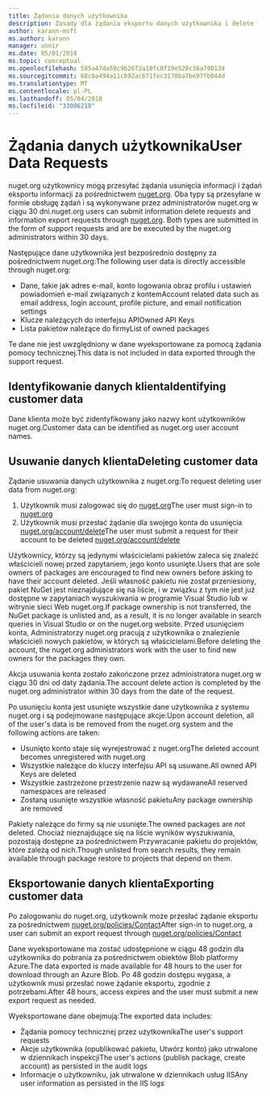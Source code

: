 ```yaml
---
title: Żądania danych użytkownika
description: Zasady dla żądania eksportu danych użytkownika i delete
author: karann-msft
ms.author: karann
manager: unnir
ms.date: 05/01/2018
ms.topic: conceptual
ms.openlocfilehash: 595a47da59c9b2672a10fc0f19e528c36a790134
ms.sourcegitcommit: 68c8a494a11c892ac671fec3170ba7be97fb044d
ms.translationtype: MT
ms.contentlocale: pl-PL
ms.lasthandoff: 05/04/2018
ms.locfileid: "33086218"
---
```

# <a name="user-data-requests"></a><span data-ttu-id="1d1f4-103">Żądania danych użytkownika</span><span class="sxs-lookup"><span data-stu-id="1d1f4-103">User Data Requests</span></span>

<span data-ttu-id="1d1f4-104">nuget.org użytkownicy mogą przesyłać żądania usunięcia informacji i żądań eksportu informacji za pośrednictwem [nuget.org](https://www.nuget.org). Oba typy są przesyłane w formie obsługę żądań i są wykonywane przez administratorów nuget.org w ciągu 30 dni.</span><span class="sxs-lookup"><span data-stu-id="1d1f4-104">nuget.org users can submit information delete requests and information export requests through [nuget.org](https://www.nuget.org). Both types are submitted in the form of support requests and are be executed by the nuget.org administrators within 30 days.</span></span>

<span data-ttu-id="1d1f4-105">Następujące dane użytkownika jest bezpośrednio dostępny za pośrednictwem nuget.org:</span><span class="sxs-lookup"><span data-stu-id="1d1f4-105">The following user data is directly accessible through nuget.org:</span></span>

* <span data-ttu-id="1d1f4-106">Dane, takie jak adres e-mail, konto logowania obraz profilu i ustawień powiadomień e-mail związanych z kontem</span><span class="sxs-lookup"><span data-stu-id="1d1f4-106">Account related data such as email address, login account, profile picture, and email notification settings</span></span>
* <span data-ttu-id="1d1f4-107">Klucze należących do interfejsu API</span><span class="sxs-lookup"><span data-stu-id="1d1f4-107">Owned API Keys</span></span>
* <span data-ttu-id="1d1f4-108">Lista pakietów należące do firmy</span><span class="sxs-lookup"><span data-stu-id="1d1f4-108">List of owned packages</span></span>

<span data-ttu-id="1d1f4-109">Te dane nie jest uwzględniony w dane wyeksportowane za pomocą żądania pomocy technicznej.</span><span class="sxs-lookup"><span data-stu-id="1d1f4-109">This data is not included in data exported through the support request.</span></span>

## <a name="identifying-customer-data"></a><span data-ttu-id="1d1f4-110">Identyfikowanie danych klienta</span><span class="sxs-lookup"><span data-stu-id="1d1f4-110">Identifying customer data</span></span>

<span data-ttu-id="1d1f4-111">Dane klienta może być zidentyfikowany jako nazwy kont użytkowników nuget.org.</span><span class="sxs-lookup"><span data-stu-id="1d1f4-111">Customer data can be identified as nuget.org user account names.</span></span>

## <a name="deleting-customer-data"></a><span data-ttu-id="1d1f4-112">Usuwanie danych klienta</span><span class="sxs-lookup"><span data-stu-id="1d1f4-112">Deleting customer data</span></span>

<span data-ttu-id="1d1f4-113">Żądanie usuwania danych użytkownika z nuget.org:</span><span class="sxs-lookup"><span data-stu-id="1d1f4-113">To request deleting user data from nuget.org:</span></span>

1. <span data-ttu-id="1d1f4-114">Użytkownik musi zalogować się do [nuget.org](https://www.nuget.org)</span><span class="sxs-lookup"><span data-stu-id="1d1f4-114">The user must sign-in to [nuget.org](https://www.nuget.org)</span></span>
1. <span data-ttu-id="1d1f4-115">Użytkownik musi przesłać żądanie dla swojego konta do usunięcia [nuget.org/account/delete](https://www.nuget.org/account/delete)</span><span class="sxs-lookup"><span data-stu-id="1d1f4-115">The user must submit a request for their account to be deleted [nuget.org/account/delete](https://www.nuget.org/account/delete)</span></span>

<span data-ttu-id="1d1f4-116">Użytkownicy, którzy są jedynymi właścicielami pakietów zaleca się znaleźć właścicieli nowej przed zapytaniem, jego konto usunięte.</span><span class="sxs-lookup"><span data-stu-id="1d1f4-116">Users that are sole owners of packages are encouraged to find new owners before asking to have their account deleted.</span></span> <span data-ttu-id="1d1f4-117">Jeśli własność pakietu nie został przeniesiony, pakiet NuGet jest nieznajdujące się na liście, i w związku z tym nie jest już dostępne w zapytaniach wyszukiwania w programie Visual Studio lub w witrynie sieci Web nuget.org.</span><span class="sxs-lookup"><span data-stu-id="1d1f4-117">If package ownership is not transferred, the NuGet package is unlisted and, as a result, it is no longer available in search queries in Visual Studio or on the nuget.org website.</span></span> <span data-ttu-id="1d1f4-118">Przed usunięciem konta, Administratorzy nuget.org pracują z użytkownika o znalezienie właścicieli nowych pakietów, w których są właścicielami.</span><span class="sxs-lookup"><span data-stu-id="1d1f4-118">Before deleting the account, the nuget.org administrators work with the user to find new owners for the packages they own.</span></span>

<span data-ttu-id="1d1f4-119">Akcja usuwania konta zostało zakończone przez administratora nuget.org w ciągu 30 dni od daty żądania.</span><span class="sxs-lookup"><span data-stu-id="1d1f4-119">The account delete action is completed by the nuget.org administrator within 30 days from the date of the request.</span></span>

<span data-ttu-id="1d1f4-120">Po usunięciu konta jest usunięte wszystkie dane użytkownika z systemu nuget.org i są podejmowane następujące akcje:</span><span class="sxs-lookup"><span data-stu-id="1d1f4-120">Upon account deletion, all of the user's data is be removed from the nuget.org system and the following actions are taken:</span></span>

* <span data-ttu-id="1d1f4-121">Usunięto konto staje się wyrejestrować z nuget.org</span><span class="sxs-lookup"><span data-stu-id="1d1f4-121">The deleted account becomes unregistered with nuget.org</span></span>
* <span data-ttu-id="1d1f4-122">Wszystkie należące do kluczy interfejsu API są usuwane.</span><span class="sxs-lookup"><span data-stu-id="1d1f4-122">All owned API Keys are deleted</span></span>
* <span data-ttu-id="1d1f4-123">Wszystkie zastrzeżone przestrzenie nazw są wydawane</span><span class="sxs-lookup"><span data-stu-id="1d1f4-123">All reserved namespaces are released</span></span>
* <span data-ttu-id="1d1f4-124">Zostaną usunięte wszystkie własność pakietu</span><span class="sxs-lookup"><span data-stu-id="1d1f4-124">Any package ownership are removed</span></span>

<span data-ttu-id="1d1f4-125">Pakiety należące do firmy są *nie* usunięte.</span><span class="sxs-lookup"><span data-stu-id="1d1f4-125">The owned packages are *not* deleted.</span></span> <span data-ttu-id="1d1f4-126">Chociaż nieznajdujące się na liście wyników wyszukiwania, pozostają dostępne za pośrednictwem Przywracanie pakietu do projektów, które zależą od nich.</span><span class="sxs-lookup"><span data-stu-id="1d1f4-126">Though unlisted from search results, they remain available through package restore to projects that depend on them.</span></span>

## <a name="exporting-customer-data"></a><span data-ttu-id="1d1f4-127">Eksportowanie danych klienta</span><span class="sxs-lookup"><span data-stu-id="1d1f4-127">Exporting customer data</span></span>

<span data-ttu-id="1d1f4-128">Po zalogowaniu do nuget.org, użytkownik może przesłać żądanie eksportu za pośrednictwem [nuget.org/policies/Contact](https://www.nuget.org/policies/Contact)</span><span class="sxs-lookup"><span data-stu-id="1d1f4-128">After sign-in to nuget.org, a user can submit an export request through [nuget.org/policies/Contact](https://www.nuget.org/policies/Contact)</span></span>

<span data-ttu-id="1d1f4-129">Dane wyeksportowane ma zostać udostępnione w ciągu 48 godzin dla użytkownika do pobrania za pośrednictwem obiektów Blob platformy Azure.</span><span class="sxs-lookup"><span data-stu-id="1d1f4-129">The data exported is made available for 48 hours to the user for download through an Azure Blob.</span></span> <span data-ttu-id="1d1f4-130">Po 48 godzin dostępu wygasa, a użytkownik musi przesłać nowe żądanie eksportu, zgodnie z potrzebami.</span><span class="sxs-lookup"><span data-stu-id="1d1f4-130">After 48 hours, access expires and the user must submit a new export request as needed.</span></span>

<span data-ttu-id="1d1f4-131">Wyeksportowane dane obejmują:</span><span class="sxs-lookup"><span data-stu-id="1d1f4-131">The exported data includes:</span></span>

* <span data-ttu-id="1d1f4-132">Żądania pomocy technicznej przez użytkownika</span><span class="sxs-lookup"><span data-stu-id="1d1f4-132">The user's support requests</span></span>
* <span data-ttu-id="1d1f4-133">Akcje użytkownika (opublikować pakietu, Utwórz konto) jako utrwalone w dziennikach inspekcji</span><span class="sxs-lookup"><span data-stu-id="1d1f4-133">The user's actions (publish package, create account) as persisted in the audit logs</span></span>
* <span data-ttu-id="1d1f4-134">Informacje o użytkowniku, jak utrwalone w dziennikach usług IIS</span><span class="sxs-lookup"><span data-stu-id="1d1f4-134">Any user information as persisted in the IIS logs</span></span>
